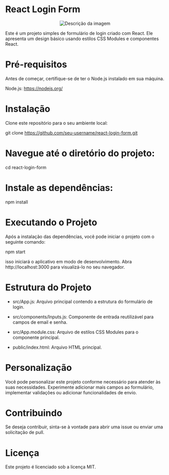 # React Login Form

<p align="center">
  <img src="https://i.ibb.co/R7G0MKn/Screenshot-5.png)" alt="Descrição da imagem">
</p>

Este é um projeto simples de formulário de login criado com React. Ele apresenta um design básico usando estilos CSS Modules e componentes React.

# Pré-requisitos
Antes de começar, certifique-se de ter o Node.js instalado em sua máquina.

Node.js: https://nodejs.org/

# Instalação
Clone este repositório para o seu ambiente local:

git clone https://github.com/seu-username/react-login-form.git

# Navegue até o diretório do projeto:

cd react-login-form

# Instale as dependências:

npm install

# Executando o Projeto
Após a instalação das dependências, você pode iniciar o projeto com o seguinte comando:

npm start

isso iniciará o aplicativo em modo de desenvolvimento. Abra http://localhost:3000 para visualizá-lo no seu navegador.

# Estrutura do Projeto

- src/App.js: Arquivo principal contendo a estrutura do formulário de login.

- src/components/Inputs.js: Componente de entrada reutilizável para campos de email e senha.

- src/App.module.css: Arquivo de estilos CSS Modules para o componente principal.

- public/index.html: Arquivo HTML principal.

# Personalização
Você pode personalizar este projeto conforme necessário para atender às suas necessidades. Experimente adicionar mais campos ao formulário, implementar validações ou adicionar funcionalidades de envio.

# Contribuindo
Se deseja contribuir, sinta-se à vontade para abrir uma issue ou enviar uma solicitação de pull.

# Licença
Este projeto é licenciado sob a licença MIT.
